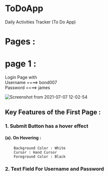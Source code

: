 # ToDoApp

Daily Activities Tracker (To Do App)

 # Pages :  
   # page 1 :
   Login Page with <br>
    Username ====> bond007 <br>
    Password ====> james <br>
    

![Screenshot from 2021-07-07 12-02-54](https://user-images.githubusercontent.com/67573209/124711233-71b91c80-df1b-11eb-959e-19961ab93d3a.png)



## Key Features of the First Page :
### 1. Submit Button has a hover effect <br>
   #### (a). On Hovering : <br>
        Background Color : White 
        Cursor : Hand Cursor 
        Foreground Color : Black 
### 2. Text Field For Username and Password
